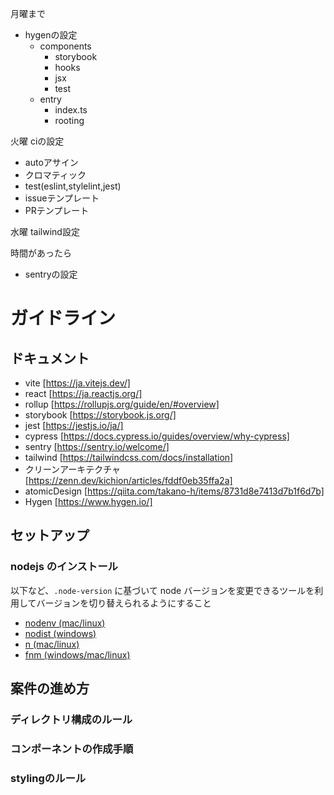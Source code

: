 月曜まで
- hygenの設定
  - components
    - storybook
    - hooks
    - jsx
    - test
  - entry
    - index.ts
    - rooting

火曜
ciの設定
- autoアサイン
- クロマティック
- test(eslint,stylelint,jest)
- issueテンプレート
- PRテンプレート

水曜
tailwind設定


時間があったら
- sentryの設定

# ガイドライン

## ドキュメント
- vite [https://ja.vitejs.dev/]
- react [https://ja.reactjs.org/]
- rollup [https://rollupjs.org/guide/en/#overview]
- storybook [https://storybook.js.org/]
- jest [https://jestjs.io/ja/]
- cypress [https://docs.cypress.io/guides/overview/why-cypress]
- sentry [https://sentry.io/welcome/]
- tailwind [https://tailwindcss.com/docs/installation]
- クリーンアーキテクチャ [https://zenn.dev/kichion/articles/fddf0eb35ffa2a]
- atomicDesign [https://qiita.com/takano-h/items/8731d8e7413d7b1f6d7b]
- Hygen [https://www.hygen.io/]

## セットアップ

### nodejs のインストール

以下など、`.node-version` に基づいて node バージョンを変更できるツールを利用してバージョンを切り替えられるようにすること

- [nodenv (mac/linux)](https://github.com/nodenv/nodenv)
- [nodist (windows)](https://github.com/nullivex/nodist)
- [n (mac/linux)](https://github.com/tj/n)
- [fnm (windows/mac/linux)](https://github.com/Schniz/fnm)

## 案件の進め方

### ディレクトリ構成のルール

### コンポーネントの作成手順

### stylingのルール

